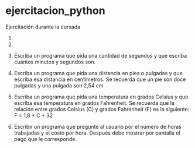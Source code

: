 # ejercitacion_python
Ejercitación durante la cursada

1)

2)

3) Escriba un programa que pida una cantidad de segundos y
   que escriba cuántos minutos y segundos son.

4) Escriba un programa que pida una distancia en pies o pulgadas y que
   escriba esa distancia en centímetros. 
   Se recuerda que un pie son doce pulgadas y una pulgada son 2,54 cm

5) Escriba un programa que pida una temperatura en grados Celsius y que escriba 
   esa temperatura en grados Fahrenheit. Se recuerda que la relación entre grados 
   Celsius (C) y grados Fahrenheit (F) es la siguiente: F = 1,8 * C + 32

6) Escribir un programa que pregunte al usuario por el número de horas trabajadas y
   el costo por hora. Después debe mostrar por pantalla el pago que le corresponde.